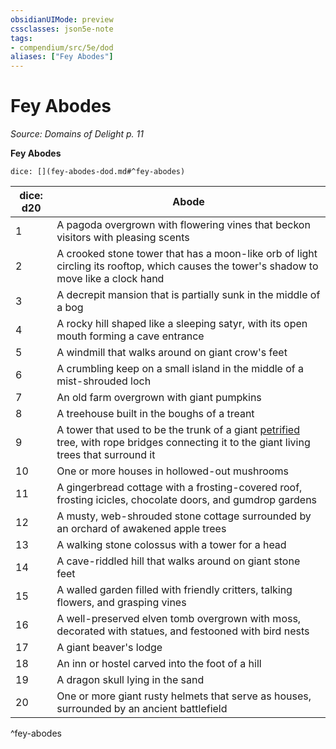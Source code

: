 ```yaml
---
obsidianUIMode: preview
cssclasses: json5e-note
tags:
- compendium/src/5e/dod
aliases: ["Fey Abodes"]
---
```

# Fey Abodes
*Source: Domains of Delight p. 11* 

**Fey Abodes**

`dice: [](fey-abodes-dod.md#^fey-abodes)`

| dice: d20 | Abode |
|-----------|-------|
| 1 | A pagoda overgrown with flowering vines that beckon visitors with pleasing scents |
| 2 | A crooked stone tower that has a moon-like orb of light circling its rooftop, which causes the tower's shadow to move like a clock hand |
| 3 | A decrepit mansion that is partially sunk in the middle of a bog |
| 4 | A rocky hill shaped like a sleeping satyr, with its open mouth forming a cave entrance |
| 5 | A windmill that walks around on giant crow's feet |
| 6 | A crumbling keep on a small island in the middle of a mist-shrouded loch |
| 7 | An old farm overgrown with giant pumpkins |
| 8 | A treehouse built in the boughs of a treant |
| 9 | A tower that used to be the trunk of a giant [petrified](2-Mechanics/CLI/rules/conditions.md#Petrified) tree, with rope bridges connecting it to the giant living trees that surround it |
| 10 | One or more houses in hollowed-out mushrooms |
| 11 | A gingerbread cottage with a frosting-covered roof, frosting icicles, chocolate doors, and gumdrop gardens |
| 12 | A musty, web-shrouded stone cottage surrounded by an orchard of awakened apple trees |
| 13 | A walking stone colossus with a tower for a head |
| 14 | A cave-riddled hill that walks around on giant stone feet |
| 15 | A walled garden filled with friendly critters, talking flowers, and grasping vines |
| 16 | A well-preserved elven tomb overgrown with moss, decorated with statues, and festooned with bird nests |
| 17 | A giant beaver's lodge |
| 18 | An inn or hostel carved into the foot of a hill |
| 19 | A dragon skull lying in the sand |
| 20 | One or more giant rusty helmets that serve as houses, surrounded by an ancient battlefield |
^fey-abodes